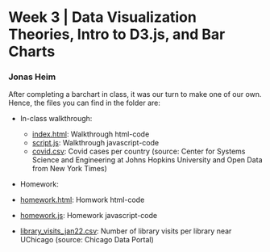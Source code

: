 # Week 3 | Data Visualization Theories, Intro to D3.js, and Bar Charts

### Jonas Heim

After completing a barchart in class, it was our turn to make one of our own. Hence, the files you can find in the folder are:

- In-class walkthrough:
  - [index.html](./index.html): Walkthrough html-code
  - [script.js](./script.js): Walkthrough javascript-code
  - [covid.csv](./covid.csv): Covid cases per country (source: Center for Systems Science and Engineering at Johns Hopkins University and Open Data from New York Times)
 
 - Homework:
  - [homework.html](./homework.html): Homwork html-code
  - [homework.js](./homework.js): Homework javascript-code
  - [library_visits_jan22.csv](./library_visits_jan22.csv): Number of library visits per library near UChicago (source: Chicago Data Portal)
 
